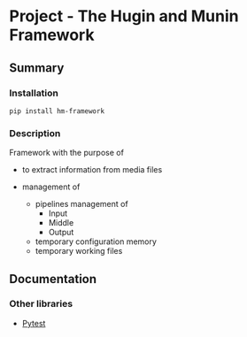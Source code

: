 # Project - The Hugin and Munin Framework
## Summary
### Installation
    pip install hm-framework

### Description
Framework with the purpose of 
* to extract information from media files

* management of
  * pipelines management of
    * Input
    * Middle  
    * Output 
  * temporary configuration memory
  * temporary working files

## Documentation
### Other libraries
* [Pytest](https://docs.pytest.org/en/7.3.x/contents.html)